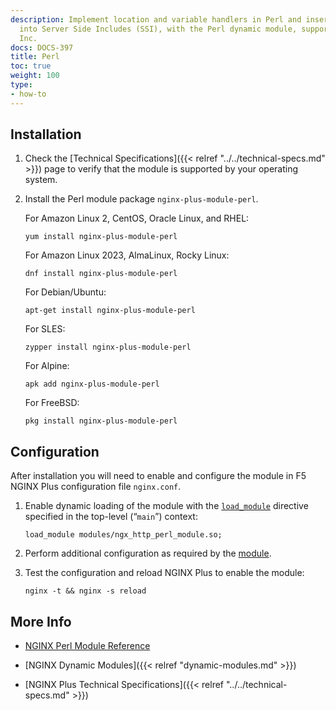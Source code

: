 ```yaml
---
description: Implement location and variable handlers in Perl and insert Perl calls
  into Server Side Includes (SSI), with the Perl dynamic module, supported by NGINX,
  Inc.
docs: DOCS-397
title: Perl
toc: true
weight: 100
type:
- how-to
---
```



<span id="install"></span>
## Installation

1. Check the [Technical Specifications]({{< relref "../../technical-specs.md" >}}) page to verify that the module is supported by your operating system.

2. Install the Perl module package `nginx-plus-module-perl`.

   For Amazon Linux 2, CentOS, Oracle Linux, and RHEL:

   ```shell
   yum install nginx-plus-module-perl
   ```

   For Amazon Linux 2023, AlmaLinux, Rocky Linux:

   ```shell
   dnf install nginx-plus-module-perl
   ```

   For Debian/Ubuntu:

   ```shell
   apt-get install nginx-plus-module-perl
   ```

   For SLES:

   ```shell
   zypper install nginx-plus-module-perl
   ```

   For Alpine:

   ```shell
   apk add nginx-plus-module-perl
   ```

   For FreeBSD:

   ```shell
   pkg install nginx-plus-module-perl
   ```


<span id="configure"></span>

## Configuration

After installation you will need to enable and configure the module in F5 NGINX Plus configuration file `nginx.conf`.

1. Enable dynamic loading of the module with the [`load_module`](https://nginx.org/en/docs/ngx_core_module.html#load_module) directive specified in the top-level (“`main`”) context:

   ```nginx
   load_module modules/ngx_http_perl_module.so;
   ```

2. Perform additional configuration as required by the [module](https://nginx.org/en/docs/http/ngx_http_perl_module.html).

3. Test the configuration and reload NGINX Plus to enable the module:

   ```shell
   nginx -t && nginx -s reload
   ```


<span id="info"></span>
## More Info

- [NGINX Perl Module Reference](https://nginx.org/en/docs/http/ngx_http_perl_module.html)

- [NGINX Dynamic Modules]({{< relref "dynamic-modules.md" >}})

- [NGINX Plus Technical Specifications]({{< relref "../../technical-specs.md" >}})
